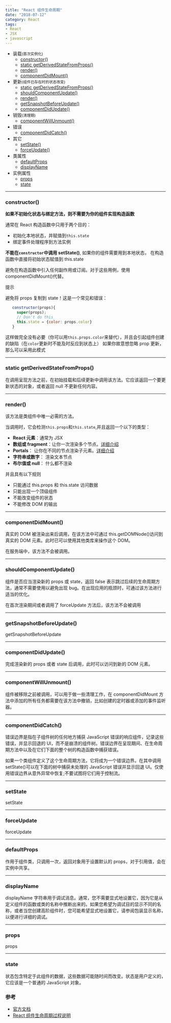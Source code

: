 ```yaml
---
title: "React 组件生命周期"
date: "2018-07-12"
category: React
tags:
- React
- JSX
- javascript
---
```


- 装载<small>(首次实例化)</small>
  - [constructor()](#constructor)
  - [static getDerivedStateFromProps()](#getDerivedStateFromProps)
  - [render()](#render)
  - [componentDidMount()](#componentDidMount)
- 更新<small>(组件已存在时的状态改变)</small>
  - [static getDerivedStateFromProps()](#getDerivedStateFromProps)
  - [shouldComponentUpdate()](#shouldComponentUpdate)
  - [render()](#render)
  - [getSnapshotBeforeUpdate()](#getSnapshotBeforeUpdate)
  - [componentDidUpdate()](#componentDidUpdate)
- 销毁<small>(清理期)</small>
  - [componentWillUnmount()](#componentWillUnmount)
- 错误
  - [componentDidCatch()](#componentDidCatch)
- 其它
  - [setState()](#setState)
  - [forceUpdate()](#forceUpdate)
- 类属性
  - [defaultProps](#defaultProps)
  - [displayName](#displayName)
- 实例属性
  - [props](#props)
  - [state](#state)

---

<h3 id="constructor">constructor()</h3>

**如果不初始化状态与绑定方法，则不需要为你的组件实现构造函数**

通常在 React 构造函数中只用于两个目的：

- 初始化本地状态，并赋值到`this.state`
- 绑定事件处理程序到方法实例

**不能在`constructor`中调用 setState()**, 如果你的组件需要用到本地状态， 在构造函数中直接将初始状态赋值到 this.state

避免在构造函数中引入任何副作用或订阅。对于这些用例，使用 componentDidMount()代替。

提示

避免将 props 复制到 state！这是一个常见和错误：

```javascript
   constructor(props){
     super(props);
     // Don't do this
     this.state = {color: props.color}
   }
```

这样做完全没有必要（你可以用`this.props.color`来替代），并且会引起组件创建的缺陷（在`color`更新时不能及时反应到状态上）
如果你故意想忽略 prop 更新，那么可以采用此模式

---

<h3 id="getDerivedStateFromProps">static getDerivedStateFromProps()</h3>

在调用呈现方法之前，在初始挂载和后续更新中调用该方法。它应该返回一个要更新状态的对象，或者返回 null 不更新任何内容。

---

<h3 id="render">render()</h3>

该方法是类组件中唯一必需的方法。

当调用时，它会检测`this.props`和`this.state`,并且返回一个以下的类型：

- **React 元素**：通常为 JSX
- **数组或 fragment**：让你一次渲染多个节点。[详细介绍](https://reactjs.org/docs/fragments.html)
- **Portals**： 让你在不同的节点渲染子元素。[详细介绍](https://reactjs.org/docs/portals.html)
- **字符串或数字**： 渲染文本节点
- **布尔值或 null**： 什么都不渲染

并且具有以下规则

- 只能通过 this.props 和 this.state 访问数据
- 只能出现一个顶级组件
- 不能改变组件的状态
- 不能修改 DOM 的输出

---

<h3 id="componentDidMount">componentDidMount()</h3>

真实的 DOM 被渲染出来后调用，在该方法中可通过 this.getDOMNode()访问到真实的 DOM 元素。此时已可以使用其他类库来操作这个 DOM。

在服务端中，该方法不会被调用。

---

<h3 id="shouldComponentUpdate">shouldComponentUpdate()</h3>

组件是否应当渲染新的 props 或 state，返回 false 表示跳过后续的生命周期方法，通常不需要使用以避免出现 bug。在出现应用的瓶颈时，可通过该方法进行适当的优化。

在首次渲染期间或者调用了 forceUpdate 方法后，该方法不会被调用

---

<h3 id="getSnapshotBeforeUpdate">getSnapshotBeforeUpdate()</h3>

getSnapshotBeforeUpdate

---

<h3 id="componentDidUpdate">componentDidUpdate()</h3>

完成渲染新的 props 或者 state 后调用，此时可以访问到新的 DOM 元素。

---

<h3 id="componentWillUnmount">componentWillUnmount()</h3>

组件被移除之前被调用，可以用于做一些清理工作，在 componentDidMount 方法中添加的所有任务都需要在该方法中撤销，比如创建的定时器或添加的事件监听器。

---

<h3 id="componentDidCatch">componentDidCatch()</h3>

错误边界是指在子组件树的任何地方捕获 JavaScript 错误的响应组件，记录这些错误，并显示回退的 UI，而不是崩溃的组件树。错误边界在呈现期间、在生命周期方法中以及在它们下面的整个树的构造函数中捕获错误。

如果一个类组件定义了这个生命周期方法，它将成为一个错误边界。在其中调用 setState()可以在下面的树中捕获未处理的 JavaScript 错误并显示回退 UI。仅使用错误边界从意外异常中恢复;不要试图将它们用于控制流。

---

<h3 id="setState">setState</h3>

setState

---

<h3 id="forceUpdate">forceUpdate</h3>

forceUpdate

---

<h3 id="defaultProps">defaultProps</h3>

作用于组件类，只调用一次，返回对象用于设置默认的 props，对于引用值，会在实例中共享。

---

<h3 id="displayName">displayName</h3>

displayName 字符串用于调试消息。通常，您不需要显式地设置它，因为它是从定义组件的函数或类的名称中推断出来的。如果您希望为调试目的显示不同的名称，或者当您创建高阶组件时，您可能希望显式地设置它，请参阅包装显示名称，以便进行详细的调试。

---

<h3 id="props">props</h3>

props

---

<h3 id="state">state</h3>

状态包含特定于此组件的数据，这些数据可能随时间而改变。状态是用户定义的，它应该是一个普通的 JavaScript 对象。

### 参考

- [官方文档][1]
- [React 组件生命周期过程说明][2]

[1]: https://reactjs.org/docs/react-component.html "React官方文档"
[2]: http://react-china.org/t/react/1740 "React组件生命周期过程说明"

